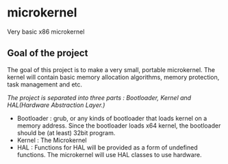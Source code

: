 # microkernel
Very basic x86 microkernel
## Goal of the project
The goal of this project is to make a very small, portable microkernel. The kernel will contain basic memory allocation algorithms, memory protection, task management and etc. 

_The project is separated into three parts : Bootloader, Kernel and HAL(Hardware Abstraction Layer.)_
* Bootloader : grub, or any kinds of bootloader that loads kernel on a memory address. Since the bootloader loads x64 kernel, the bootloader should be (at least) 32bit program.
* Kernel     : The Microkernel
* HAL        : Functions for HAL will be provided as a form of undefined functions. The microkernel will use HAL classes to use hardware.


